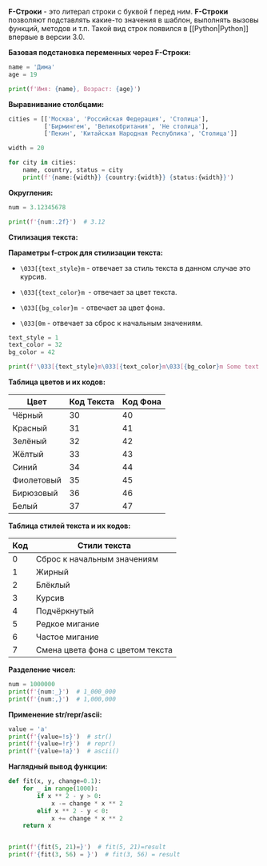 **F-Строки** - это литерал строки с буквой f перед ним. **F-Строки** позволяют подставлять какие-то значения в шаблон,  выполнять вызовы функций, методов и т.п. Такой вид строк появился в [[Python|Python]] впервые в версии 3.0.

**Базовая подстановка переменных через F-Строки:**

```Python
name = 'Дима'
age = 19

print(f'Имя: {name}, Возраст: {age}')
```

**Выравнивание столбцами:**

```Python
cities = [['Москва', 'Российская Федерация', 'Столица'],
		  ['Бирмингем', 'Великобритания', 'Не столица'],
		  ['Пекин', 'Китайская Народная Республика', 'Столица']]

width = 20

for city in cities:
	name, country, status = city
	print(f'{name:{width}} {country:{width}} {status:{width}}')
```

**Округления:**

```Python
num = 3.12345678

print(f'{num:.2f}')  # 3.12
```

**Стилизация текста:**

**Параметры f-строк для стилизации текста:**

- `\033[{text_style}m` - отвечает за стиль текста в данном случае это курсив.

- `\033[{text_color}m `- отвечает за цвет текста.

- `\033[{bg_color}m `- отвечает за цвет фона.

- `\033[0m` - отвечает за сброс к начальным значениям.

```Python
text_style = 1
text_color = 32
bg_color = 42

print(f'\033[{text_style}m\033[{text_color}m\033[{bg_color}m Some text \033[0m')
```

**Таблица цветов и их кодов:**

| Цвет       | Код Текста | Код Фона |
| ---------- | ---------- | -------- |
| Чёрный     | 30         | 40       |
| Красный    | 31         | 41       |
| Зелёный    | 32         | 42       |
| Жёлтый     | 33         | 43       |
| Синий      | 34         | 44       |
| Фиолетовый | 35         | 45       |
| Бирюзовый  | 36         | 46       |
| Белый      | 37         | 47       |

**Таблица стилей текста и их кодов:**

| Код | Стили текста                     |
| --- | -------------------------------- |
| 0   | Сброс к начальным значениям      |
| 1   | Жирный                           |
| 2   | Блёклый                          |
| 3   | Курсив                           |
| 4   | Подчёркнутый                     |
| 5   | Редкое мигание                   |
| 6   | Частое мигание                   |
| 7   | Смена цвета фона с цветом текста |

**Разделение чисел:**

```Python
num = 1000000
print(f'{num:_}')  # 1_000_000
print(f'{num:,}')  # 1,000,000
```

**Применение str/repr/ascii:**

```Python
value = 'a'
print(f'{value=!s}')  # str()
print(f'{value=!r}')  # repr()
print(f'{value=!a}')  # ascii()
```

**Наглядный вывод функции:**

```Python
def fit(x, y, change=0.1):
	for _ in range(1000):
		if x ** 2 - y > 0:
			x -= change * x ** 2
		elif x ** 2 - y < 0:
			x += change * x ** 2
	return x


print(f'{fit(5, 21)=}')  # fit(5, 21)=result
print(f'{fit(3, 56) = }')  # fit(3, 56) = result
```
